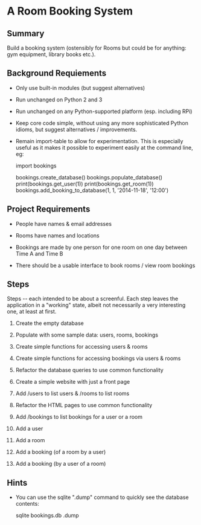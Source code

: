 A Room Booking System
=====================

Summary
-------

Build a booking system (ostensibly for Rooms but could be for
anything: gym equipment, library books etc.).

Background Requiements
----------------------

* Only use built-in modules (but suggest alternatives)

* Run unchanged on Python 2 and 3

* Run unchanged on any Python-supported platform (esp. including RPi)

* Keep core code simple, without using any more sophisticated Python idioms,
  but suggest alternatives / improvements.

* Remain import-table to allow for experimentation. This is especially
  useful as it makes it possible to experiment easily at the command
  line, eg:

  import bookings

  bookings.create_database()
  bookings.populate_database()
  print(bookings.get_user(1))
  print(bookings.get_room(1))
  bookings.add_booking_to_database(1, 1, '2014-11-18', '12:00')


Project Requirements
--------------------

* People have names & email addresses

* Rooms have names and locations

* Bookings are made by one person for one room on one day between Time A and Time B

* There should be a usable interface to book rooms / view room bookings

Steps
-----

Steps -- each intended to be about a screenful. Each step leaves the
application in a "working" state, albeit not necessarily a very interesting
one, at least at first.

1) Create the empty database

2) Populate with some sample data: users, rooms, bookings

3) Create simple functions for accessing users & rooms

4) Create simple functions for accessing bookings via users & rooms

5) Refactor the database queries to use common functionality

6) Create a simple website with just a front page

7) Add /users to list users & /rooms to list rooms

8) Refactor the HTML pages to use common functionality

9) Add /bookings to list bookings for a user or a room

10) Add a user

11) Add a room

12) Add a booking (of a room by a user)

13) Add a booking (by a user of a room)


Hints
-----

* You can use the sqlite ".dump" command to quickly see the database contents:

  sqlite bookings.db .dump

